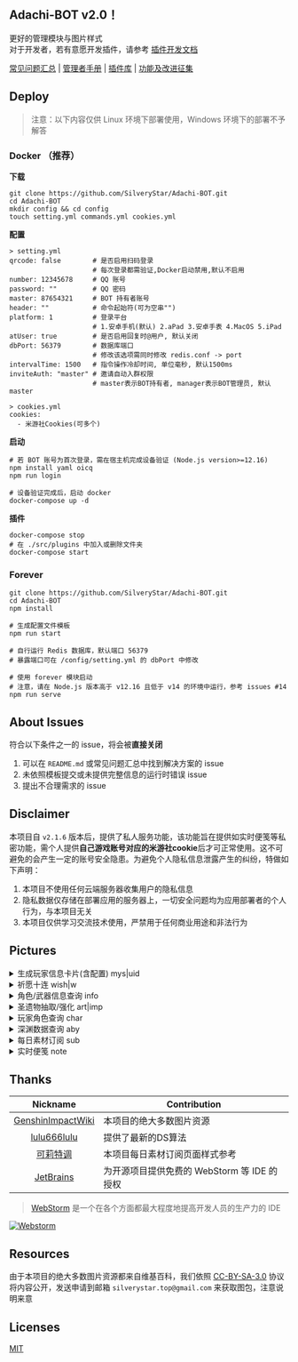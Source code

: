 ## Adachi-BOT v2.0！
更好的管理模块与图片样式<br>
对于开发者，若有意愿开发插件，请参考 [插件开发文档](https://github.com/SilveryStar/Adachi-BOT/tree/v2.0Beta/document)

[常见问题汇总](https://github.com/SilveryStar/Adachi-BOT/blob/master/document/FAQ.md) | [管理者手册](https://github.com/SilveryStar/Adachi-BOT/blob/master/document/MASTER.md) | [插件库](https://github.com/SilveryStar/Adachi-Plugin) | [功能及改进征集](https://github.com/SilveryStar/Adachi-BOT/issues/70)

## Deploy
> 注意：以下内容仅供 Linux 环境下部署使用，Windows 环境下的部署不予解答
### Docker （推荐）

**下载**

```
git clone https://github.com/SilveryStar/Adachi-BOT.git
cd Adachi-BOT
mkdir config && cd config
touch setting.yml commands.yml cookies.yml
```

**配置**

```
> setting.yml
qrcode: false        # 是否启用扫码登录
                     # 每次登录都需验证,Docker启动禁用,默认不启用
number: 12345678     # QQ 账号
password: ""         # QQ 密码
master: 87654321     # BOT 持有者账号
header: ""           # 命令起始符(可为空串"")
platform: 1          # 登录平台
                     # 1.安卓手机(默认) 2.aPad 3.安卓手表 4.MacOS 5.iPad
atUser: true         # 是否启用回复时@用户, 默认关闭
dbPort: 56379        # 数据库端口
                     # 修改该选项需同时修改 redis.conf -> port
intervalTime: 1500   # 指令操作冷却时间, 单位毫秒, 默认1500ms
inviteAuth: "master" # 邀请自动入群权限
                     # master表示BOT持有者, manager表示BOT管理员, 默认master

> cookies.yml
cookies:
  - 米游社Cookies(可多个)
```

**启动**

```
# 若 BOT 账号为首次登录，需在宿主机完成设备验证 (Node.js version>=12.16)
npm install yaml oicq
npm run login

# 设备验证完成后，启动 docker
docker-compose up -d
```

**插件**

```
docker-compose stop
# 在 ./src/plugins 中加入或删除文件夹
docker-compose start
```

### Forever

```
git clone https://github.com/SilveryStar/Adachi-BOT.git
cd Adachi-BOT
npm install

# 生成配置文件模板
npm run start

# 自行运行 Redis 数据库，默认端口 56379
# 暴露端口可在 /config/setting.yml 的 dbPort 中修改

# 使用 forever 模块启动
# 注意，请在 Node.js 版本高于 v12.16 且低于 v14 的环境中运行，参考 issues #14 
npm run serve
```

## About Issues
符合以下条件之一的 issue，将会被**直接关闭**
1. 可以在 `README.md` 或常见问题汇总中找到解决方案的 issue
2. 未依照模板提交或未提供完整信息的运行时错误 issue
3. 提出不合理需求的 issue

## Disclaimer
本项目自 `v2.1.6` 版本后，提供了私人服务功能，该功能旨在提供如实时便笺等私密功能，需个人提供**自己游戏账号对应的米游社cookie**后才可正常使用。这不可避免的会产生一定的账号安全隐患。为避免个人隐私信息泄露产生的纠纷，特做如下声明：
1. 本项目不使用任何云端服务器收集用户的隐私信息
2. 隐私数据仅存储在部署应用的服务器上，一切安全问题均为应用部署者的个人行为，与本项目无关
3. 本项目仅供学习交流技术使用，严禁用于任何商业用途和非法行为

## Pictures

<details>
<summary>生成玩家信息卡片(含配置) mys|uid</summary>

`v2.1.5` 版本后，信息卡可显示角色使用的武器信息，该信息的样式需在 `genshin.yml` 中的 `cardWeaponStyle` 配置，默认为 `normal`，区别如下:

<table align="center">
    <tr>
        <td><img src="https://z3.ax1x.com/2021/10/16/58XYND.png" alt="ERROR"/></td>
        <td><img src="https://z3.ax1x.com/2021/10/16/58X8HK.png" alt="ERROR"/></td>
        <td><img src="https://z3.ax1x.com/2021/10/16/58XJAO.png" alt="ERROR"/></td>
    </tr>
    <tr>
        <td align="center">normal 模式</td>
        <td align="center">weaponA 模式</td>
        <td align="center">weaponB 模式</td>
    </tr>
</table>

<div align="center">
  <img src="https://z3.ax1x.com/2021/10/16/58Xt4e.png" alt="ERROR"/>
</div>
</details>

<details>
<summary>祈愿十连 wish|w</summary>
<div align="center">
  <img src="https://z3.ax1x.com/2021/06/27/RJn3N9.png" alt="ERROR"/>
  <img src="https://z3.ax1x.com/2021/06/27/RJne10.png" alt="ERROR"/>
</div>
</details>

<details>
<summary>角色/武器信息查询 info</summary>
<div align="center">
  <img src="https://z3.ax1x.com/2021/06/27/RJnEhn.png" alt="ERROR">
  <img src="https://z3.ax1x.com/2021/06/27/RJnpX8.png" alt="ERROR">
  <img src="https://z3.ax1x.com/2021/06/27/RJnQ74.png" alt="ERROR">
  <img src="https://z3.ax1x.com/2021/06/27/RJn1AJ.png" alt="ERROR">
  <img src="https://z3.ax1x.com/2021/06/27/RJnMBF.png" alt="ERROR">
</div>
</details>

<details>
<summary>圣遗物抽取/强化 art|imp</summary>
<div align="center">
  <img src="https://z3.ax1x.com/2021/06/27/RJnP0g.png" alt="ERROR">
  <img src="https://z3.ax1x.com/2021/06/27/RJnCnS.png" alt="ERROR">
</div>
</details>

<details>
<summary>玩家角色查询 char</summary>
<div align="center">
  <img src="https://z3.ax1x.com/2021/06/27/RJni7Q.png" alt="ERROR">
  <img src="https://z3.ax1x.com/2021/06/27/RJnKnU.png" alt="ERROR">
  <img src="https://z3.ax1x.com/2021/06/27/RJnnXT.png" alt="ERROR">
  <img src="https://z3.ax1x.com/2021/06/27/RJnmcV.png" alt="ERROR">
  <img src="https://z3.ax1x.com/2021/06/27/RJnZpq.png" alt="ERROR">
  <img src="https://z3.ax1x.com/2021/06/27/RJnAts.png" alt="ERROR">
</div>
</details>

<details>
<summary>深渊数据查询 aby</summary>
<div align="center">
    <img src="https://z3.ax1x.com/2021/09/24/4DTORs.png" alt="ERROR">
</div>
<div align="center">
    <img src="https://z3.ax1x.com/2021/09/24/4DTXzn.png" alt="ERROR">
</div>
</details>

<details>
<summary>每日素材订阅 sub</summary>
<div align="center">
    <img src="https://z3.ax1x.com/2021/10/06/4zJ4JI.png" alt="ERROR">
</div>
</details>

<details>
<summary>实时便笺 note</summary>
<div align="center">
    <img src="https://z3.ax1x.com/2021/10/23/5gm1bt.png" alt="ERROR">
</div>
</details>

## Thanks
| Nickname                                                     | Contribution                        |
| :----------------------------------------------------------: | ----------------------------------- |
|[GenshinImpactWiki](https://genshin-impact.fandom.com/wiki/Genshin_Impact_Wiki) | 本项目的绝大多数图片资源 |
|[lulu666lulu](https://github.com/lulu666lulu) | 提供了最新的DS算法 |
|[可莉特调](https://genshin.pub/daily) | 本项目每日素材订阅页面样式参考 |
|[JetBrains](https://www.jetbrains.com?from=Adachi-BOT) | 为开源项目提供免费的 WebStorm 等 IDE 的授权 |


> [WebStorm](https://www.jetbrains.com/webstorm?from=Adachi-BOT) 是一个在各个方面都最大程度地提高开发人员的生产力的 IDE

[![Webstorm](https://github.com/SilveryStar/Adachi-BOT/blob/master/document/icon-webstorm.svg)](https://www.jetbrains.com/webstorm?from=Adachi-BOT)

## Resources
由于本项目的绝大多数图片资源都来自维基百科，我们依照 [CC-BY-SA-3.0](https://creativecommons.org/licenses/by-sa/3.0/legalcode) 协议将内容公开，发送申请到邮箱 `silverystar.top@gmail.com` 来获取图包，注意说明来意

## Licenses
[MIT](https://github.com/SilveryStar/Adachi-BOT/blob/master/LICENSE)

